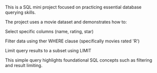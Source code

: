 This is a SQL mini project focused on practicing essential database querying skills.

The project uses a movie dataset and demonstrates how to: 

  Select specific columns (name, rating, star) 

  Filter data using ther WHERE clause (specifically movies rated 'R') 

  Limit query results to a subset using LIMIT

This simple query highlights foundational SQL concepts such as filtering and result limiting.
